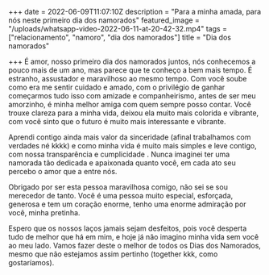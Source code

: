 +++
date = 2022-06-09T11:07:10Z
description = "Para a minha amada, para nós neste primeiro dia dos namorados"
featured_image = "/uploads/whatsapp-video-2022-06-11-at-20-42-32.mp4"
tags = ["relacionamento", "namoro", "dia dos namorados"]
title = "Dia dos namorados"

+++
É amor, nosso primeiro dia dos namorados juntos, nós conhecemos a pouco mais de um ano, mas parece que te conheço a bem mais tempo. É estranho, assustador e maravilhoso ao mesmo tempo. Com você soube como era me sentir cuidado e amado, com o privilégio de ganhar começarmos tudo isso com amizade e companheirismo, antes de ser meu amorzinho, é minha melhor amiga com quem sempre posso contar. Você trouxe clareza para a minha vida, deixou ela muito mais colorida e vibrante, com você sinto que o futuro é muito mais interessante e vibrante.

Aprendi contigo ainda mais valor da sinceridade (afinal trabalhamos com verdades né kkkk) e como minha vida é muito mais simples e leve contigo, com nossa transparência e cumplicidade . Nunca imaginei ter uma namorada tão dedicada e apaixonada quanto você, em cada ato seu percebo o amor que a entre nós.

Obrigado por ser esta pessoa maravilhosa comigo, não sei se sou merecedor de tanto. Você é uma pessoa muito especial, esforçada, generosa e tem um coração enorme, tenho uma enorme admiração por você, minha pretinha.

Espero que os nossos laços jamais sejam desfeitos, pois você desperta tudo de melhor que há em mim, e hoje já não imagino minha vida sem você ao meu lado. Vamos fazer deste o melhor de todos os Dias dos Namorados, mesmo que não estejamos assim pertinho (together kkk, como gostaríamos).